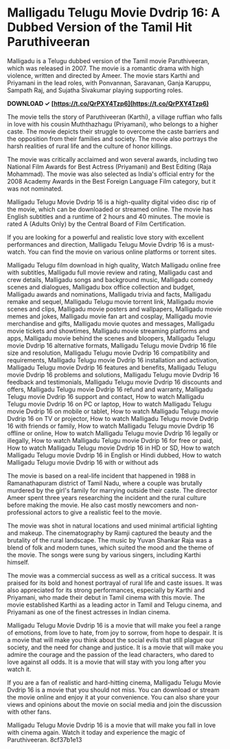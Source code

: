 # Malligadu Telugu Movie Dvdrip 16: A Dubbed Version of the Tamil Hit Paruthiveeran
 
Malligadu is a Telugu dubbed version of the Tamil movie Paruthiveeran, which was released in 2007. The movie is a romantic drama with high violence, written and directed by Ameer. The movie stars Karthi and Priyamani in the lead roles, with Ponvannan, Saravanan, Ganja Karuppu, Sampath Raj, and Sujatha Sivakumar playing supporting roles.
 
**DOWNLOAD ✓ [https://t.co/QrPXY4Tzp6](https://t.co/QrPXY4Tzp6)**


 
The movie tells the story of Paruthiveeran (Karthi), a village ruffian who falls in love with his cousin Muththazhagu (Priyamani), who belongs to a higher caste. The movie depicts their struggle to overcome the caste barriers and the opposition from their families and society. The movie also portrays the harsh realities of rural life and the culture of honor killings.
 
The movie was critically acclaimed and won several awards, including two National Film Awards for Best Actress (Priyamani) and Best Editing (Raja Mohammad). The movie was also selected as India's official entry for the 2008 Academy Awards in the Best Foreign Language Film category, but it was not nominated.
 
Malligadu Telugu Movie Dvdrip 16 is a high-quality digital video disc rip of the movie, which can be downloaded or streamed online. The movie has English subtitles and a runtime of 2 hours and 40 minutes. The movie is rated A (Adults Only) by the Central Board of Film Certification.
 
If you are looking for a powerful and realistic love story with excellent performances and direction, Malligadu Telugu Movie Dvdrip 16 is a must-watch. You can find the movie on various online platforms or torrent sites.
 
Malligadu Telugu film download in high quality,  Watch Malligadu online free with subtitles,  Malligadu full movie review and rating,  Malligadu cast and crew details,  Malligadu songs and background music,  Malligadu comedy scenes and dialogues,  Malligadu box office collection and budget,  Malligadu awards and nominations,  Malligadu trivia and facts,  Malligadu remake and sequel,  Malligadu Telugu movie torrent link,  Malligadu movie scenes and clips,  Malligadu movie posters and wallpapers,  Malligadu movie memes and jokes,  Malligadu movie fan art and cosplay,  Malligadu movie merchandise and gifts,  Malligadu movie quotes and messages,  Malligadu movie tickets and showtimes,  Malligadu movie streaming platforms and apps,  Malligadu movie behind the scenes and bloopers,  Malligadu Telugu movie Dvdrip 16 alternative formats,  Malligadu Telugu movie Dvdrip 16 file size and resolution,  Malligadu Telugu movie Dvdrip 16 compatibility and requirements,  Malligadu Telugu movie Dvdrip 16 installation and activation,  Malligadu Telugu movie Dvdrip 16 features and benefits,  Malligadu Telugu movie Dvdrip 16 problems and solutions,  Malligadu Telugu movie Dvdrip 16 feedback and testimonials,  Malligadu Telugu movie Dvdrip 16 discounts and offers,  Malligadu Telugu movie Dvdrip 16 refund and warranty,  Malligadu Telugu movie Dvdrip 16 support and contact,  How to watch Malligadu Telugu movie Dvdrip 16 on PC or laptop,  How to watch Malligadu Telugu movie Dvdrip 16 on mobile or tablet,  How to watch Malligadu Telugu movie Dvdrip 16 on TV or projector,  How to watch Malligadu Telugu movie Dvdrip 16 with friends or family,  How to watch Malligadu Telugu movie Dvdrip 16 offline or online,  How to watch Malligadu Telugu movie Dvdrip 16 legally or illegally,  How to watch Malligadu Telugu movie Dvdrip 16 for free or paid,  How to watch Malligadu Telugu movie Dvdrip 16 in HD or SD,  How to watch Malligadu Telugu movie Dvdrip 16 in English or Hindi dubbed,  How to watch Malligadu Telugu movie Dvdrip 16 with or without ads
  
The movie is based on a real-life incident that happened in 1988 in Ramanathapuram district of Tamil Nadu, where a couple was brutally murdered by the girl's family for marrying outside their caste. The director Ameer spent three years researching the incident and the rural culture before making the movie. He also cast mostly newcomers and non-professional actors to give a realistic feel to the movie.
 
The movie was shot in natural locations and used minimal artificial lighting and makeup. The cinematography by Ramji captured the beauty and the brutality of the rural landscape. The music by Yuvan Shankar Raja was a blend of folk and modern tunes, which suited the mood and the theme of the movie. The songs were sung by various singers, including Karthi himself.
 
The movie was a commercial success as well as a critical success. It was praised for its bold and honest portrayal of rural life and caste issues. It was also appreciated for its strong performances, especially by Karthi and Priyamani, who made their debut in Tamil cinema with this movie. The movie established Karthi as a leading actor in Tamil and Telugu cinema, and Priyamani as one of the finest actresses in Indian cinema.
  
Malligadu Telugu Movie Dvdrip 16 is a movie that will make you feel a range of emotions, from love to hate, from joy to sorrow, from hope to despair. It is a movie that will make you think about the social evils that still plague our society, and the need for change and justice. It is a movie that will make you admire the courage and the passion of the lead characters, who dared to love against all odds. It is a movie that will stay with you long after you watch it.
 
If you are a fan of realistic and hard-hitting cinema, Malligadu Telugu Movie Dvdrip 16 is a movie that you should not miss. You can download or stream the movie online and enjoy it at your convenience. You can also share your views and opinions about the movie on social media and join the discussion with other fans.
 
Malligadu Telugu Movie Dvdrip 16 is a movie that will make you fall in love with cinema again. Watch it today and experience the magic of Paruthiveeran.
 8cf37b1e13
 
